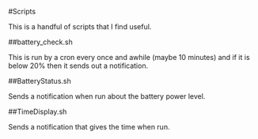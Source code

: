 #Scripts

This is a handful of scripts that I find useful.

##battery\_check.sh

This is run by a cron every once and awhile (maybe 10 minutes) and if it is below 20% then it sends out a notification.

##BatteryStatus.sh

Sends a notification when run about the battery power level.

##TimeDisplay.sh

Sends a notification that gives the time when run.
